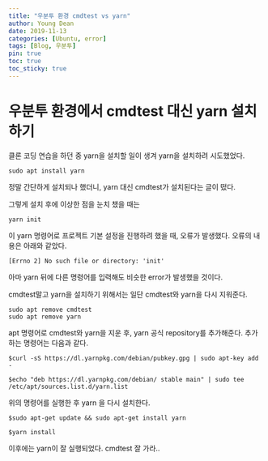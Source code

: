 ```yaml
---
title: "우분투 환경 cmdtest vs yarn"
author: Young Dean
date: 2019-11-13
categories: [Ubuntu, error]
tags: [Blog, 우분투]
pin: true
toc: true
toc_sticky: true
---
```


# 우분투 환경에서 cmdtest 대신 yarn 설치하기

클론 코딩 연습을 하던 중 yarn을 설치할 일이 생겨 
yarn을 설치하려 시도했었다. 

```
sudo apt install yarn
```

정말 간단하게 설치되나 했더니,
yarn 대신 cmdtest가 설치된다는 글이 떴다. 

그렇게 설치 후에 이상한 점을 눈치 챘을 때는
``` 
yarn init 
```

이 yarn 명령어로 프로젝트 기본 설정을 
진행하려 했을 때, 오류가 발생했다. 
오류의 내용은 아래와 같았다. 

```
[Errno 2] No such file or directory: 'init'
```

아마 yarn 뒤에 다른 명령어를 입력해도 비슷한 
error가 발생했을 것이다. 

cmdtest말고 yarn을 설치하기 위해서는
일단 cmdtest와 yarn을 다시 지워준다.

```
sudo apt remove cmdtest
sudo apt remove yarn
```

apt 명령어로 cmdtest와 yarn을 지운 후,
yarn 공식 repository를 추가해준다.
추가하는 명령어는 다음과 같다.

```
$curl -sS https://dl.yarnpkg.com/debian/pubkey.gpg | sudo apt-key add -

$echo "deb https://dl.yarnpkg.com/debian/ stable main" | sudo tee /etc/apt/sources.list.d/yarn.list
```

위의 명령어를 실행한 후 yarn 을 다시 설치한다.

```
$sudo apt-get update && sudo apt-get install yarn

$yarn install
```

이후에는 yarn이 잘 실행되었다. cmdtest 잘 가라..
